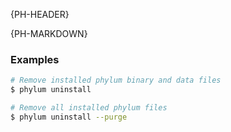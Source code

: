 {PH-HEADER}

{PH-MARKDOWN}
### Examples

```sh
# Remove installed phylum binary and data files
$ phylum uninstall

# Remove all installed phylum files
$ phylum uninstall --purge
```
